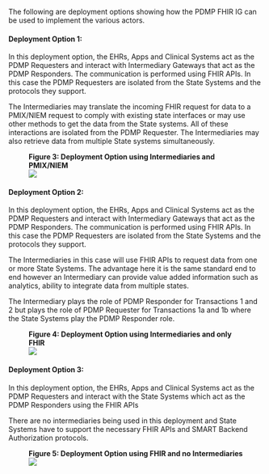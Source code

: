 The following are deployment options showing how the PDMP FHIR IG can be used to implement the various actors.

#### Deployment Option 1:

In this deployment option, the EHRs, Apps and Clinical Systems act as the PDMP Requesters and interact with Intermediary Gateways that act as the PDMP Responders. The communication is performed using FHIR APIs. In this case the PDMP Requesters are isolated from the State  Systems and the protocols they support.

The Intermediaries may translate the incoming FHIR request for data to a PMIX/NIEM request to comply with existing state interfaces or may use other methods to get the data from the State  systems. All of these interactions are isolated from the PDMP Requester. The Intermediaries may also retrieve data from multiple State  systems simultaneously.

<div>
<figure class="figure">
<figcaption class="figure-caption"><strong>Figure 3: Deployment Option using Intermediaries and PMIX/NIEM</strong></figcaption>
  <img src="dep-option-1.png" style="float:none">  
    </p>
</figure>
</div>


#### Deployment Option 2:

In this deployment option, the EHRs, Apps and Clinical Systems act as the PDMP Requesters and interact with Intermediary Gateways that act as the PDMP Responders. The communication is performed using FHIR APIs. In this case the PDMP Requesters are isolated from the State  Systems and the protocols they support.

The Intermediaries in this case will use FHIR APIs to request data from one or more State  Systems. The advantage here it is the same standard end to end however an Intermediary can provide value added information such as analytics, ability to integrate data from multiple states.

The Intermediary plays the role of PDMP Responder for Transactions 1 and 2 but plays the role of PDMP Requester for Transactions 1a and 1b where the State  Systems play the PDMP Responder role.

<div>
<figure class="figure">
<figcaption class="figure-caption"><strong>Figure 4: Deployment Option using Intermediaries and only FHIR</strong></figcaption>
  <img src="dep-option-2.png" style="float:none">  
</figure>
</div>


#### Deployment Option 3:

In this deployment option, the EHRs, Apps and Clinical Systems act as the PDMP Requesters and interact with the State  Systems which act as the PDMP Responders using the FHIR APIs

There are no intermediaries being used in this deployment and State  Systems have to support the necessary FHIR APIs and SMART Backend Authorization protocols.

<div>
<figure class="figure">
<figcaption class="figure-caption"><strong>Figure 5: Deployment Option using FHIR and no Intermediaries</strong></figcaption>
  <img src="dep-option-3.png" style="float:none">  
</figure>
</div>

 

<br>



